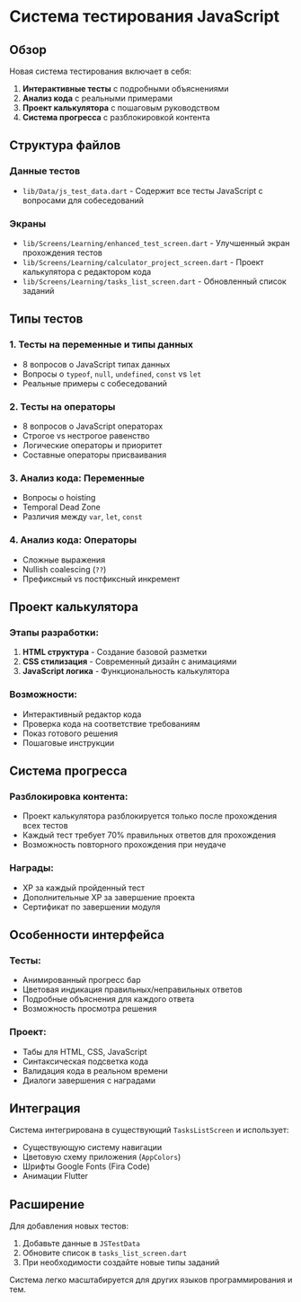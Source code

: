 # Система тестирования JavaScript

## Обзор

Новая система тестирования включает в себя:

1. **Интерактивные тесты** с подробными объяснениями
2. **Анализ кода** с реальными примерами
3. **Проект калькулятора** с пошаговым руководством
4. **Система прогресса** с разблокировкой контента

## Структура файлов

### Данные тестов
- `lib/Data/js_test_data.dart` - Содержит все тесты JavaScript с вопросами для собеседований

### Экраны
- `lib/Screens/Learning/enhanced_test_screen.dart` - Улучшенный экран прохождения тестов
- `lib/Screens/Learning/calculator_project_screen.dart` - Проект калькулятора с редактором кода
- `lib/Screens/Learning/tasks_list_screen.dart` - Обновленный список заданий

## Типы тестов

### 1. Тесты на переменные и типы данных
- 8 вопросов о JavaScript типах данных
- Вопросы о `typeof`, `null`, `undefined`, `const` vs `let`
- Реальные примеры с собеседований

### 2. Тесты на операторы
- 8 вопросов о JavaScript операторах
- Строгое vs нестрогое равенство
- Логические операторы и приоритет
- Составные операторы присваивания

### 3. Анализ кода: Переменные
- Вопросы о hoisting
- Temporal Dead Zone
- Различия между `var`, `let`, `const`

### 4. Анализ кода: Операторы
- Сложные выражения
- Nullish coalescing (`??`)
- Префиксный vs постфиксный инкремент

## Проект калькулятора

### Этапы разработки:
1. **HTML структура** - Создание базовой разметки
2. **CSS стилизация** - Современный дизайн с анимациями
3. **JavaScript логика** - Функциональность калькулятора

### Возможности:
- Интерактивный редактор кода
- Проверка кода на соответствие требованиям
- Показ готового решения
- Пошаговые инструкции

## Система прогресса

### Разблокировка контента:
- Проект калькулятора разблокируется только после прохождения всех тестов
- Каждый тест требует 70% правильных ответов для прохождения
- Возможность повторного прохождения при неудаче

### Награды:
- XP за каждый пройденный тест
- Дополнительные XP за завершение проекта
- Сертификат по завершении модуля

## Особенности интерфейса

### Тесты:
- Анимированный прогресс бар
- Цветовая индикация правильных/неправильных ответов
- Подробные объяснения для каждого ответа
- Возможность просмотра решения

### Проект:
- Табы для HTML, CSS, JavaScript
- Синтаксическая подсветка кода
- Валидация кода в реальном времени
- Диалоги завершения с наградами

## Интеграция

Система интегрирована в существующий `TasksListScreen` и использует:
- Существующую систему навигации
- Цветовую схему приложения (`AppColors`)
- Шрифты Google Fonts (Fira Code)
- Анимации Flutter

## Расширение

Для добавления новых тестов:
1. Добавьте данные в `JSTestData`
2. Обновите список в `tasks_list_screen.dart`
3. При необходимости создайте новые типы заданий

Система легко масштабируется для других языков программирования и тем. 